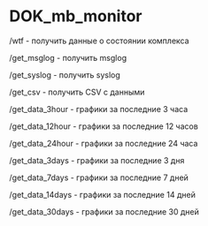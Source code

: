 # DOK_mb_monitor

/wtf - получить данные о состоянии комплекса 

/get_msglog - получить msglog

/get_syslog - получить syslog

/get_csv - получить CSV с данными 

/get_data_3hour - графики за последние 3 часа 

/get_data_12hour - графики за последние 12 часов  

/get_data_24hour - графики за последние 24 часа 

/get_data_3days - графики за последние 3 дня  

/get_data_7days - графики за последние 7 дней 

/get_data_14days - графики за последние 14 дней 

/get_data_30days - графики за последние 30 дней
